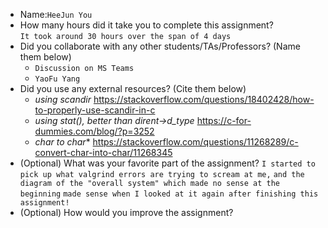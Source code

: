 - Name:```HeeJun You```
- How many hours did it take you to complete this assignment?  
```It took around 30 hours over the span of 4 days```
- Did you collaborate with any other students/TAs/Professors? (Name them below)
  - ```Discussion on MS Teams```
  - ```YaoFu Yang```
- Did you use any external resources? (Cite them below)
  - *using scandir* https://stackoverflow.com/questions/18402428/how-to-properly-use-scandir-in-c
  - *using stat(), better than dirent->d_type* https://c-for-dummies.com/blog/?p=3252
  - *char to char** https://stackoverflow.com/questions/11268289/c-convert-char-into-char/11268345
- (Optional) What was your favorite part of the assignment?
```I started to pick up what valgrind errors are trying to scream at me,```
```and the diagram of the "overall system" which made no sense at the beginning```
```made sense when I looked at it again after finishing this assignment!```
- (Optional) How would you improve the assignment?  

